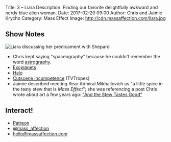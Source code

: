 Title: 3 – Liara
Description: Finding our favorite delightfully awkward and nerdy blue alien woman.
Date: 2017-02-20 09:00
Author: Chris and Jaimie Krycho
Category: Mass Effect
Image: http://cdn.massaffection.com/liara.jpg

## Show Notes

![Liara discussing her predicament with Shepard](http://cdn.massaffection.com/liara.jpg "Liara on Therum: screenshot")

- Chris kept saying "spaceography" because he couldn't remember the word [astrography](https://en.wikipedia.org/wiki/Celestial_cartography).
- [Exoplanets](https://www.nasa.gov/subject/6889/exoplanets/)
- [Halo](https://www.halowaypoint.com/en-us)
- [Cutscene Incompetence](http://tvtropes.org/pmwiki/pmwiki.php/Main/CutsceneIncompetence) (TVTropes)
- Jaimie described meeting Rear Admiral Mikhailovich as "a little spice in the tasty stew that is _Mass Effect_"; she was referencing a post Chris wrote about art a few years ago: ["And the Stew Tastes Good"](http://2012-2013.chriskrycho.com/art/and-the-stew-tastes-good/)

## Interact!

- [Patreon](https://www.patreon.com/massaffection)
- [@mass_affection](https://twitter.com/mass_affection)
- [hello@massaffection.com](mailto:hello@massaffection.com)

